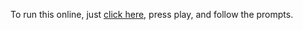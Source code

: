 To run this online, just [click here](https://replit.com/@alekdevs20/kahoot-spammer-1), press play, and follow the prompts.
